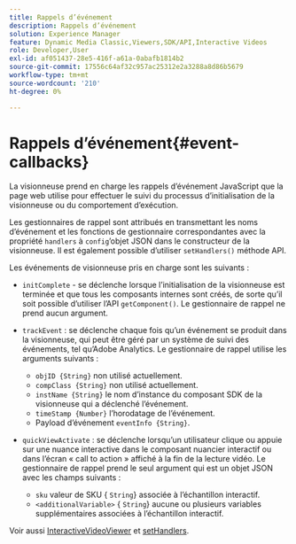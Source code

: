 ```yaml
---
title: Rappels d’événement
description: Rappels d’événement
solution: Experience Manager
feature: Dynamic Media Classic,Viewers,SDK/API,Interactive Videos
role: Developer,User
exl-id: af051437-28e5-416f-a61a-0abafb1814b2
source-git-commit: 17556c64af32c957ac25312e2a3288a8d86b5679
workflow-type: tm+mt
source-wordcount: '210'
ht-degree: 0%

---
```


# Rappels d’événement{#event-callbacks}

La visionneuse prend en charge les rappels d’événement JavaScript que la page web utilise pour effectuer le suivi du processus d’initialisation de la visionneuse ou du comportement d’exécution.

Les gestionnaires de rappel sont attribués en transmettant les noms d’événement et les fonctions de gestionnaire correspondantes avec la propriété `handlers` à `config`’objet JSON dans le constructeur de la visionneuse. Il est également possible d’utiliser `setHandlers()` méthode API.

Les événements de visionneuse pris en charge sont les suivants :

* `initComplete` - se déclenche lorsque l’initialisation de la visionneuse est terminée et que tous les composants internes sont créés, de sorte qu’il soit possible d’utiliser l’API `getComponent()`. Le gestionnaire de rappel ne prend aucun argument.
* `trackEvent` : se déclenche chaque fois qu’un événement se produit dans la visionneuse, qui peut être géré par un système de suivi des événements, tel qu’Adobe Analytics. Le gestionnaire de rappel utilise les arguments suivants :

   * `objID {String}` non utilisé actuellement.
   * `compClass {String}` non utilisé actuellement.
   * `instName {String}` le nom d’instance du composant SDK de la visionneuse qui a déclenché l’événement.
   * `timeStamp {Number}` l’horodatage de l’événement.
   * Payload d’événement `eventInfo {String}`.

* `quickViewActivate` : se déclenche lorsqu’un utilisateur clique ou appuie sur une nuance interactive dans le composant nuancier interactif ou dans l’écran « call to action » affiché à la fin de la lecture vidéo. Le gestionnaire de rappel prend le seul argument qui est un objet JSON avec les champs suivants :

   * `sku` valeur de SKU { `String`} associée à l’échantillon interactif.
   * `<additionalVariable>` { `String`} aucune ou plusieurs variables supplémentaires associées à l’échantillon interactif.

Voir aussi [InteractiveVideoViewer](../../c-html5-aem-asset-viewers/c-html5-aem-int-video/c-html5-aem-int-video-javascriptapiref/r-html5-aem-int-video-javascriptapiref-interactivevideo.md#reference-bd16cadc0c054fafb0db4994741d47cd) et [setHandlers](../../c-html5-aem-asset-viewers/c-html5-aem-int-video/c-html5-aem-int-video-javascriptapiref/r-html5-aem-int-video-javascriptapiref-sethandlers.md#reference-d76f126ac4354dc282e56afd49a0c643).
